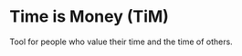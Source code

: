 Time is Money (TiM)
===================

Tool for people who value their time and the time of others.
